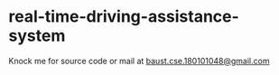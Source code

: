 # real-time-driving-assistance-system
Knock me for source code or mail at baust.cse.180101048@gmail.com
